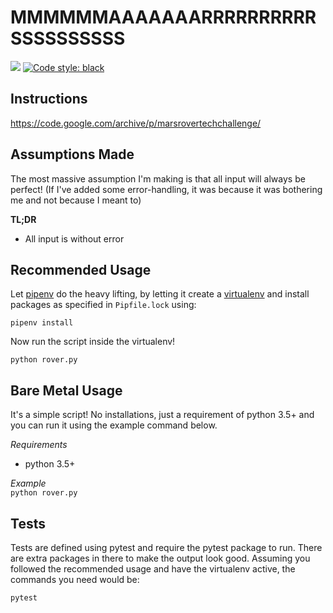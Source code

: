 # MMMMMMAAAAAAARRRRRRRRRRSSSSSSSSSS
[![](https://img.shields.io/badge/python-3.5+-blue.svg)](https://www.python.org/download/releases/3.5.0/) [![Code style: black](https://img.shields.io/badge/code%20style-black-000000.svg)](https://github.com/psf/black)

## Instructions
https://code.google.com/archive/p/marsrovertechchallenge/


## Assumptions Made
The most massive assumption I'm making is that all input will always be perfect!
(If I've added some error-handling, it was because it was bothering me and not because I meant to)

**TL;DR**
- All input is without error

## Recommended Usage
Let [pipenv](https://pipenv-fork.readthedocs.io/en/latest/) do the heavy lifting, by letting it create a [virtualenv](https://realpython.com/python-virtual-environments-a-primer/) and install packages as specified in `Pipfile.lock` using:

`pipenv install`

Now run the script inside the virtualenv!

`python rover.py`

## Bare Metal Usage
It's a simple script! No installations, just a requirement of python 3.5+ and you can run it using the example command below.

_Requirements_
- python 3.5+

_Example_ \
`python rover.py`

## Tests
Tests are defined using pytest and require the pytest package to run. There are extra packages in there to make the output look good. Assuming you followed the recommended usage and have the virtualenv active, the commands you need would be:

```pytest```
